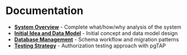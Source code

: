 # Documentation

- **[System Overview](system-overview.md)** - Complete what/how/why analysis of the system
- **[Initial Idea and Data Model](initial-idea-data-model.md)** - Initial concept and data model design
- **[Database Management](database-management.md)** - Schema workflow and migration patterns
- **[Testing Strategy](testing-strategy.md)** - Authorization testing approach with pgTAP
